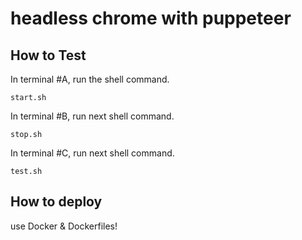 # headless chrome with puppeteer

## How to Test

In terminal #A, run the shell command.
```
start.sh
```

In terminal #B, run next shell command.
```
stop.sh
```

In terminal #C, run next shell command.
```
test.sh
```

## How to deploy
use Docker & Dockerfiles!